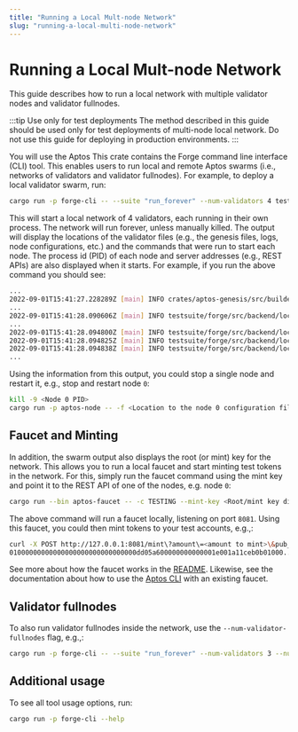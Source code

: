 ```yaml
---
title: "Running a Local Mult-node Network"
slug: "running-a-local-multi-node-network"
---
```


# Running a Local Mult-node Network

This guide describes how to run a local network with multiple validator nodes and validator fullnodes. 

:::tip Use only for test deployments
The method described in this guide should be used only for test deployments of multi-node local network. Do not use this guide for deploying in production environments.
:::

You will use the Aptos This crate contains the Forge command line interface (CLI) tool. This enables users to
run local and remote Aptos swarms (i.e., networks of validators and validator fullnodes). For
example, to deploy a local validator swarm, run:

```bash
cargo run -p forge-cli -- --suite "run_forever" --num-validators 4 test local-swarm
```

This will start a local network of 4 validators, each running in their own process. The
network will run forever, unless manually killed. The output will display the locations
of the validator files (e.g., the genesis files, logs, node configurations, etc.) and the
commands that were run to start each node. The process id (PID) of each node and
server addresses (e.g., REST APIs) are also displayed when it starts. For example, if you
run the above command you should see:

```bash
...
2022-09-01T15:41:27.228289Z [main] INFO crates/aptos-genesis/src/builder.rs:462 Building genesis with 4 validators. Directory of output: "/private/var/folders/dx/c0l2rrkn0656gfx6v5_dy_p80000gn/T/.tmpq9uPMJ"
...
2022-09-01T15:41:28.090606Z [main] INFO testsuite/forge/src/backend/local/swarm.rs:207 The root (or mint) key for the swarm is: 0xf9f...
...
2022-09-01T15:41:28.094800Z [main] INFO testsuite/forge/src/backend/local/node.rs:129 Started node 0 (PID: 78939) with command: ".../aptos-core/target/debug/aptos-node" "-f" "/private/var/folders/dx/c0l2rrkn0656gfx6v5_dy_p80000gn/T/.tmpq9uPMJ/0/node.yaml"
2022-09-01T15:41:28.094825Z [main] INFO testsuite/forge/src/backend/local/node.rs:137 Node 0: REST API is listening at: http://127.0.0.1:64566
2022-09-01T15:41:28.094838Z [main] INFO testsuite/forge/src/backend/local/node.rs:142 Node 0: Inspection service is listening at http://127.0.0.1:64568
...
```

Using the information from this output, you could stop a single node and restart
it, e.g., stop and restart node `0`:

```bash
kill -9 <Node 0 PID>
cargo run -p aptos-node -- -f <Location to the node 0 configuration file displayed above>
```

## Faucet and Minting

In addition, the swarm output also displays the root (or mint) key for the network. This allows
you to run a local faucet and start minting test tokens in the network. For this, simply run the
faucet command using the mint key and point it to the REST API of one of the nodes, e.g. node `0`:

```bash
cargo run --bin aptos-faucet -- -c TESTING --mint-key <Root/mint key displayed above> -s <URL for node 0 REST API> -p 8081   
```

The above command will run a faucet locally, listening on port `8081`. Using this faucet, you could
then mint tokens to your test accounts, e.g.,:

```bash
curl -X POST http://127.0.0.1:8081/mint\?amount\=<amount to mint>\&pub_key\=<public key to mint tokens to>\&return_txns\=true
01000000000000000000000000000000dd05a600000000000001e001a11ceb0b01000...
```

See more about how the faucet works in the [README](https://github.com/aptos-labs/aptos-core/tree/main/crates/aptos-faucet).
Likewise, see the documentation about how to use the [Aptos CLI](https://aptos.dev/cli-tools/aptos-cli-tool/use-aptos-cli) with an existing faucet.

## Validator fullnodes

To also run validator fullnodes inside the network, use the `--num-validator-fullnodes` flag, e.g.,:
```bash
cargo run -p forge-cli -- --suite "run_forever" --num-validators 3 --num-validator-fullnodes 1 test local-swarm
```

## Additional usage

To see all tool usage options, run:
```bash
cargo run -p forge-cli --help
```